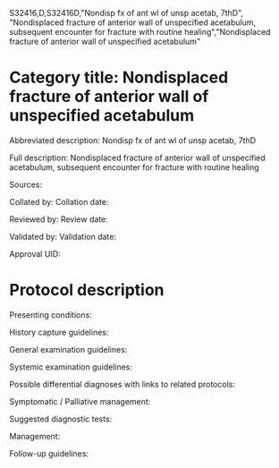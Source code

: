 S32416,D,S32416D,"Nondisp fx of ant wl of unsp acetab, 7thD", "Nondisplaced fracture of anterior wall of unspecified acetabulum, subsequent encounter for fracture with routine healing","Nondisplaced fracture of anterior wall of unspecified acetabulum"
# Category title: Nondisplaced fracture of anterior wall of unspecified acetabulum

Abbreviated description: Nondisp fx of ant wl of unsp acetab, 7thD

Full description: Nondisplaced fracture of anterior wall of unspecified acetabulum, subsequent encounter for fracture with routine healing

Sources:

Collated by:
Collation date:

Reviewed by:
Review date:

Validated by:
Validation date:

Approval UID:

# Protocol description

Presenting conditions:

History capture guidelines:

General examination guidelines:

Systemic examination guidelines:

Possible differential diagnoses with links to related protocols:

Symptomatic / Palliative management:

Suggested diagnostic tests:

Management:

Follow-up guidelines:
